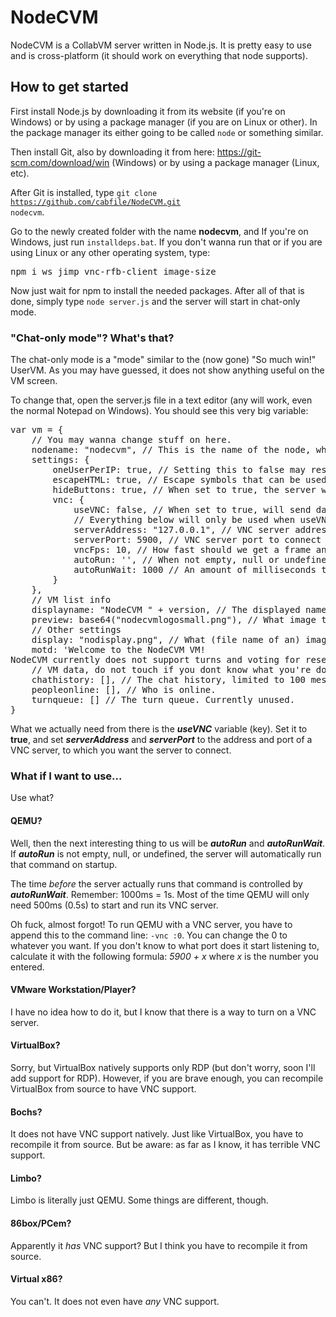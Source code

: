 # NodeCVM
NodeCVM is a CollabVM server written in Node.js. It is pretty easy to use and is cross-platform (it should work on everything that node supports).
## How to get started
First install Node.js by downloading it from its website (if you're on Windows) or by using a package manager (if you are on Linux or other). In the package manager its either going to be called <code>node</code> or something similar.

Then install Git, also by downloading it from here: https://git-scm.com/download/win (Windows) or by using a package manager (Linux, etc).

After Git is installed, type <code>git clone https://github.com/cabfile/NodeCVM.git nodecvm</code>.

Go to the newly created folder with the name **nodecvm**, and If you're on Windows, just run <code>installdeps.bat</code>. If you don't wanna run that or if you are using Linux or any other operating system, type:
<pre>
npm i ws jimp vnc-rfb-client image-size
</pre>
Now just wait for npm to install the needed packages. After all of that is done, simply type <code>node server.js</code> and the server will start in chat-only mode.
### "Chat-only mode"? What's that?
The chat-only mode is a "mode" similar to the (now gone) "So much win!" UserVM. As you may have guessed, it does not show anything useful on the VM screen.

To change that, open the server.js file in a text editor (any will work, even the normal Notepad on Windows). You should see this very big variable:
<pre>
var vm = {
	// You may wanna change stuff on here.
	nodename: "nodecvm", // This is the name of the node, which is used for connection to the VM (not the server itself)
	settings: {
		oneUserPerIP: true, // Setting this to false may result in unwanted behavior, so you might wanna keep it at true.
		escapeHTML: true, // Escape symbols that can be used for HTML tags? If you set it to false, get ready for people to send HTML tags (XSS) in chat!
		hideButtons: true, // When set to true, the server will append some HTML tags to the Message Of The Day, so it will hide the Take Turn, Keyboard, Change Username and Vote for Reset buttons.
		vnc: {
			useVNC: false, // When set to true, will send data from a VNC server instead of using a static image (when set to false).
			// Everything below will only be used when useVNC is set to true.
			serverAddress: "127.0.0.1", // VNC server address to connect to.
			serverPort: 5900, // VNC server port to connect to.
			vncFps: 10, // How fast should we get a frame and send it to clients, in frames per second. (do not set it to a high value unless you know what you're doing!)
			autoRun: '', // When not empty, null or undefined, it will automatically run this command every time the server is launched. This is really useful for automatically launching QEMU.
			autoRunWait: 1000 // An amount of milliseconds to wait before connecting.
		}
	},
	// VM list info
	displayname: "NodeCVM " + version, // The displayed name of the VM, as seen in the VM list. You can replace its current value to something else. Also, you can use HTML tags. Better not use XSS, though.
	preview: base64("nodecvmlogosmall.png"), // What image to show in the VM list, seen when useVNC is set to false or when useVNC is set to true and we still haven't connected to the vnc server
	// Other settings
	display: "nodisplay.png", // What (file name of an) image to show when you're connected to the VM, leave empty if you dont want to use this. (shows only when useVNC is set to false)
	motd: 'Welcome to the NodeCVM VM!<br/>NodeCVM currently does not support turns and voting for reset, so sorry about that!', // The Message Of The Day ("description"), leave empty if you dont want to use this.
	// VM data, do not touch if you dont know what you're doing!
	chathistory: [], // The chat history, limited to 100 messages (as others wont be seen by the client).
	peopleonline: [], // Who is online.
	turnqueue: [] // The turn queue. Currently unused.
}
</pre>
What we actually need from there is the ***useVNC*** variable (key). Set it to **true**, and set ***serverAddress*** and ***serverPort*** to the address and port of a VNC server, to which you want the server to connect.
### What if I want to use...
Use what?
#### QEMU?
Well, then the next interesting thing to us will be ***autoRun*** and ***autoRunWait***. If ***autoRun*** is not empty, null, or undefined, the server will automatically run that command on startup.

The time *before* the server actually runs that command is controlled by ***autoRunWait***. Remember: 1000ms = 1s. Most of the time QEMU will only need 500ms (0.5s) to start and run its VNC server.

Oh fuck, almost forgot! To run QEMU with a VNC server, you have to append this to the command line: <code>-vnc :0</code>. You can change the 0 to whatever you want. If you don't know to what port does it start listening to, calculate it with the following formula: *5900 + x* where *x* is the number you entered.
#### VMware Workstation/Player?
I have no idea how to do it, but I know that there is a way to turn on a VNC server.
#### VirtualBox?
Sorry, but VirtualBox natively supports only RDP (but don't worry, soon I'll add support for RDP). However, if you are brave enough, you can recompile VirtualBox from source to have VNC support.
#### Bochs?
It does not have VNC support natively. Just like VirtualBox, you have to recompile it from source. But be aware: as far as I know, it has terrible VNC support.
#### Limbo?
Limbo is literally just QEMU. Some things are different, though.
#### 86box/PCem?
Apparently it *has* VNC support? But I think you have to recompile it from source.
#### Virtual x86?
You can't. It does not even have *any* VNC support.
